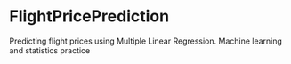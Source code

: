 # FlightPricePrediction
Predicting flight prices using Multiple Linear Regression. Machine learning and statistics practice
